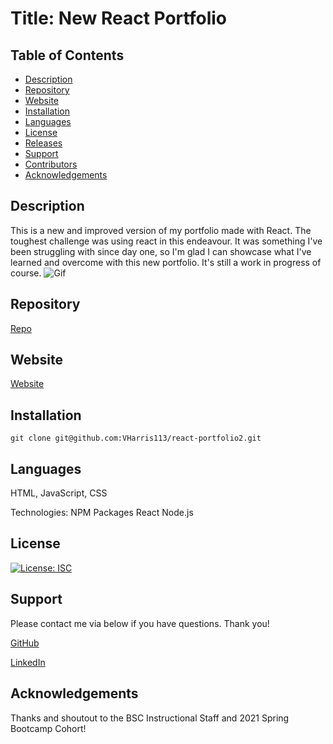 
# Title: New React Portfolio

## Table of Contents
- [Description](#description)
- [Repository](#repository)
- [Website](#website)
- [Installation](#installation)
- [Languages](#language)
- [License](#license)
- [Releases](#release)
- [Support](#support)
- [Contributors](#contributors)
- [Acknowledgements](#acknowledgements)

## Description
This is a new and improved version of my portfolio made with React. The toughest challenge was using react in this endeavour. It was something I've been struggling with since day one, so I'm glad I can showcase what I've learned and overcome with this new portfolio. It's still a work in progress of course.
![Gif](https://github.com/VHarris113/react-portfolio2/blob/b218ed85dbb64f224b4ba2e7f3d5e20943f691c3/images/app.gif)
## Repository
[Repo](https://github.com/VHarris113/react-portfolio2)

## Website
[Website](https://vharris113.github.io/vharris-portfolio2/)

## Installation
`git clone git@github.com:VHarris113/react-portfolio2.git`

## Languages
HTML, JavaScript, CSS

Technologies:
NPM Packages
React
Node.js

## License
[![License: ISC](https://img.shields.io/badge/License-ISC-blue.svg)](https://opensource.org/licenses/ISC)

## Support
Please contact me via below if you have questions. Thank you!

[GitHub](https://github.com/VHarris113)

[LinkedIn](https://www.linkedin.com/in/veronica-harris-b26872112/)

## Acknowledgements
Thanks and shoutout to the BSC Instructional Staff and 2021 Spring Bootcamp Cohort!

